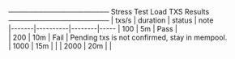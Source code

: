 ────────────────────
Stress Test Load TXS Results
────────────────────
| txs/s | duration | status | note                          
|-------|----------|--------|-----
| 100   | 5m       | Pass   |                               
| 200   | 10m      | Fail   | Pending txs is not confirmed, stay in mempool.      
| 1000  | 15m      |        |
| 2000  | 20m      |        | 